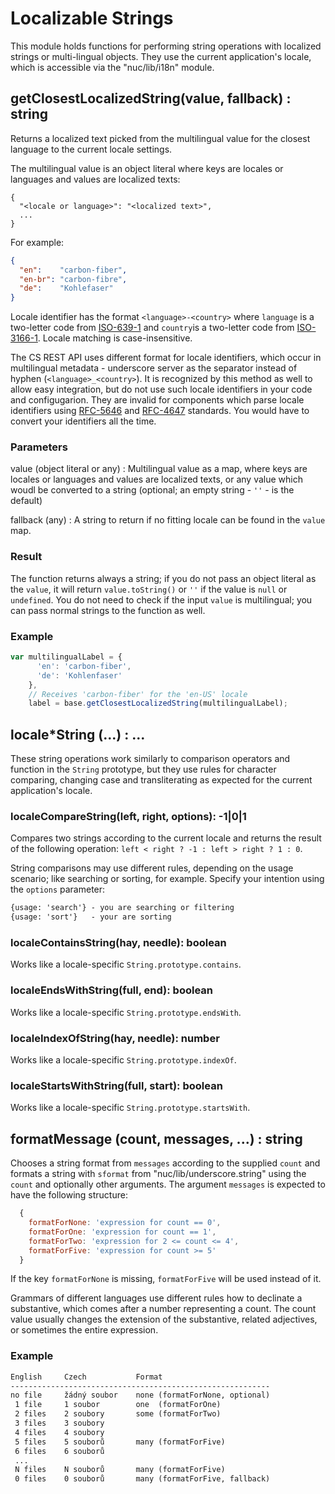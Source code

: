 # Localizable Strings

This module holds functions for performing string operations with localized strings or multi-lingual objects. They use the current application's locale, which is accessible via the "nuc/lib/i18n" module.

## getClosestLocalizedString(value, fallback) : string

Returns a localized text picked from the multilingual value for the closest
language to the current locale settings.

The multilingual value is an object literal where keys are locales or
languages and values are localized texts:

```text
{
  "<locale or language>": "<localized text>",
  ...
}
```

For example:

```json
{
  "en":    "carbon-fiber",
  "en-br": "carbon-fibre",
  "de":    "Kohlefaser"
}
```

Locale identifier has the format `<language>-<country>` where `language` is
a two-letter code from [ISO-639-1](https://en.wikipedia.org/wiki/List_of_ISO_639-1_codes)
and `country`is a two-letter code from [ISO-3166-1](https://en.wikipedia.org/wiki/ISO_3166-1).
Locale matching is case-insensitive.

The CS REST API uses different format for locale identifiers, which occur
in multilingual metadata - underscore server as the separator instead of
hyphen (`<language>_<country>`).  It is recognized by this method as well
to allow easy integration, but do not use such locale identifiers in your
code and configugarion.  They are invalid for components which parse locale
identifiers using [RFC-5646](https://tools.ietf.org/html/rfc5646)
and [RFC-4647](https://tools.ietf.org/html/rfc4647) standards.  You would
have to convert your identifiers all the time.

### Parameters

value (object literal or any)
: Multilingual value as a map, where keys are locales or languages and values
  are localized texts, or any value which woudl be converted to a string
  (optional; an empty string - `''` - is the default)

fallback (any)
: A string to return if no fitting locale can be found in the `value` map.

### Result

The function returns always a string; if you do not pass an object literal
as the `value`, it will return `value.toString()` or `''` if the value
is `null` or `undefined`.  You do not need to check if the input `value`
is multilingual; you can pass normal strings to the function as well.

### Example

```javascript
var multilingualLabel = {
      'en': 'carbon-fiber',
      'de': 'Kohlenfaser'
    },
    // Receives 'carbon-fiber' for the 'en-US' locale
    label = base.getClosestLocalizedString(multilingualLabel);
```

## locale*String (...) : ...

These string operations work similarly to comparison operators and function in the `String` prototype, but they use rules for character comparing, changing case and transliterating as expected for the current application's locale.

### localeCompareString(left, right, options): -1|0|1

Compares two strings according to the current locale and returns the result of the following operation: `left < right ? -1 : left > right ? 1 : 0`.

String comparisons may use different rules, depending on the usage scenario; like searching or sorting, for example. Specify your intention using the `options` parameter:

```txt
{usage: 'search'} - you are searching or filtering
{usage: 'sort'}   - your are sorting
```

### localeContainsString(hay, needle): boolean

Works like a locale-specific `String.prototype.contains`.

### localeEndsWithString(full, end): boolean

Works like a locale-specific `String.prototype.endsWith`.

### localeIndexOfString(hay, needle): number

Works like a locale-specific `String.prototype.indexOf`.

### localeStartsWithString(full, start): boolean

Works like a locale-specific `String.prototype.startsWith`.

## formatMessage (count, messages, ...) : string

Chooses a string format from `messages` according to the supplied `count` and formats a string with `sformat` from "nuc/lib/underscore.string" using the `count` and optionally other arguments. The argument `messages` is expected to have the following structure:

```javascript
  {
    formatForNone: 'expression for count == 0',
    formatForOne: 'expression for count == 1',
    formatForTwo: 'expression for 2 <= count <= 4',
    formatForFive: 'expression for count >= 5'
  }
```

If the key `formatForNone` is missing, `formatForFive` will be used instead of it.

Grammars of different languages use different rules how to declinate a substantive, which comes after a number representing a count. The count value usually changes the extension of the substantive, related adjectives, or sometimes the entire expression.

### Example

```txt
English     Czech           Format
----------------------------------------------------------
no file     žádný soubor    none (formatForNone, optional)
 1 file     1 soubor        one  (formatForOne)
 2 files    2 soubory       some (formatForTwo)
 3 files    3 soubory
 4 files    4 soubory
 5 files    5 souborů       many (formatForFive)
 6 files    6 souborů
 ...
 N files    N souborů       many (formatForFive)
 0 files    0 souborů       many (formatForFive, fallback)
```